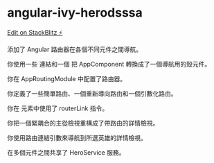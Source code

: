 # angular-ivy-herodsssa

[Edit on StackBlitz ⚡️](https://stackblitz.com/edit/angular-ivy-u29va6)

添加了 Angular 路由器在各個不同元件之間導航。

你使用一些 <a> 連結和一個 <router-outlet> 把 AppComponent 轉換成了一個導航用的殼元件。

你在 AppRoutingModule 中配置了路由器。

你定義了一些簡單路由、一個重新導向路由和一個引數化路由。

你在 <a> 元素中使用了 routerLink 指令。

你把一個緊耦合的主從檢視重構成了帶路由的詳情檢視。

你使用路由連結引數來導航到所選英雄的詳情檢視。

在多個元件之間共享了 HeroService 服務。